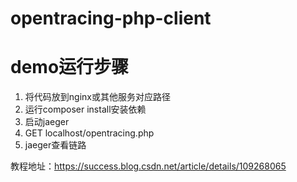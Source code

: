 # opentracing-php-client

# demo运行步骤
<ol>
<li>将代码放到nginx或其他服务对应路径</li>
<li>运行composer install安装依赖</li>
<li>启动jaeger</li>
<li>GET localhost/opentracing.php</li>
<li>jaeger查看链路</li>
</ol>

教程地址：https://success.blog.csdn.net/article/details/109268065
